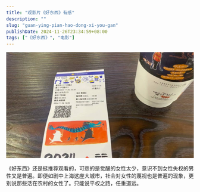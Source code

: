 ```yaml
---
title: "观影片《好东西》有感"
description: ""
slug: "guan-ying-pian-hao-dong-xi-you-gan"
publishDate: 2024-11-26T23:34:59+08:00
tags: ["《好东西》", "电影"]
---
```


![好东西](https://raw.githubusercontent.com/jimicat/image-upload/main/blog-images/202411271101751.jpg)

《好东西》还是挺推荐观看的，可悲的是觉醒的女性太少，意识不到女性失权的男性又是普遍。即便如剧中上海这座大城市，社会对女性的蔑视也是普遍的现象，更别说那些活在农村的女性了。只能说平权之路，任重道远。
